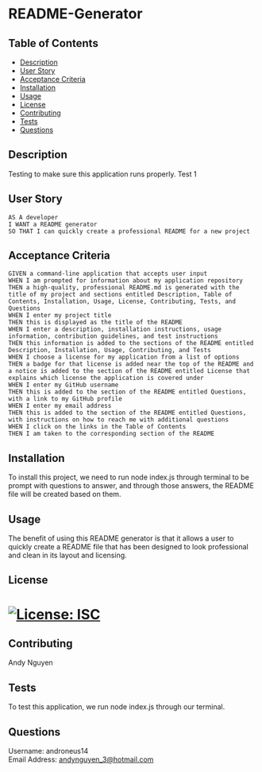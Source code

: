 # README-Generator

## Table of Contents

- [Description](#description)
- [User Story](#user-story)
- [Acceptance Criteria](#acceptance-criteria)
- [Installation](#installation)
- [Usage](#usage)
- [License](#license)
- [Contributing](#contributing)
- [Tests](#tests)
- [Questions](#questions)

## Description

Testing to make sure this application runs properly. Test 1

## User Story

    AS A developer
    I WANT a README generator
    SO THAT I can quickly create a professional README for a new project

## Acceptance Criteria

    GIVEN a command-line application that accepts user input
    WHEN I am prompted for information about my application repository
    THEN a high-quality, professional README.md is generated with the title of my project and sections entitled Description, Table of Contents, Installation, Usage, License, Contributing, Tests, and Questions
    WHEN I enter my project title
    THEN this is displayed as the title of the README
    WHEN I enter a description, installation instructions, usage information, contribution guidelines, and test instructions
    THEN this information is added to the sections of the README entitled Description, Installation, Usage, Contributing, and Tests
    WHEN I choose a license for my application from a list of options
    THEN a badge for that license is added near the top of the README and a notice is added to the section of the README entitled License that explains which license the application is covered under
    WHEN I enter my GitHub username
    THEN this is added to the section of the README entitled Questions, with a link to my GitHub profile
    WHEN I enter my email address
    THEN this is added to the section of the README entitled Questions, with instructions on how to reach me with additional questions
    WHEN I click on the links in the Table of Contents
    THEN I am taken to the corresponding section of the README

## Installation

To install this project, we need to run node index.js through terminal to be prompt with questions to answer, and through those answers, the README file will be created based on them.

## Usage

The benefit of using this README generator is that it allows a user to quickly create a README file that has been designed to look professional and clean in its layout and licensing.

## License

# [![License: ISC](https://img.shields.io/badge/License-ISC-blue.svg)](https://opensource.org/licenses/ISC)

## Contributing

Andy Nguyen

## Tests

To test this application, we run node index.js through our terminal.

## Questions

Username: androneus14<br />
Email Address: andynguyen_3@hotmail.com
